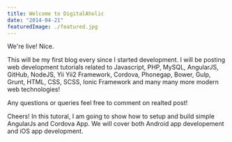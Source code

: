 ```yaml
---
title: Welcome to DigitalAholic
date: "2014-04-21"
featuredImage: ./featured.jpg
---
```


We're live! Nice.

<!-- end -->

This will be my first blog every since I started development. I will be posting web development tutorials related to Javascript, PHP, MySQL, AngularJS, GitHub, NodeJS, Yii Yii2 Framework, Cordova, Phonegap, Bower, Gulp, Grunt, HTML, CSS, SCSS, Ionic Framework and many many more modern web technologies!

Any questions or queries feel free to comment on realted post!

Cheers!
In this tutoral, I am going to show how to setup and build simple AngularJs and Cordova App.
We will cover both Android app developement and iOS app development.